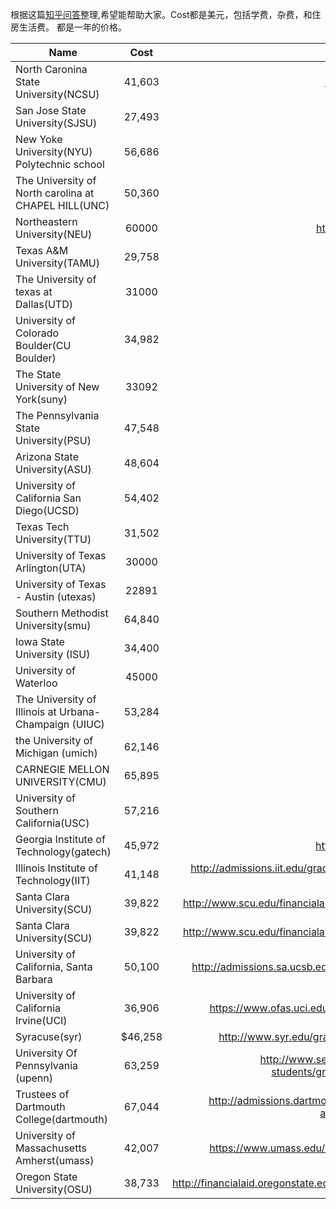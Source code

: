 根据这篇[知乎问答]整理,希望能帮助大家。Cost都是美元，包括学费，杂费，和住房生活费。
都是一年的价格。

| Name        | Cost           | Link  |
| ------------- |:-------------:| -----:|  
North Caronina State University(NCSU)|41,603 |http://financialaid.ncsu.edu/
San Jose State University(SJSU)|27,493|http://www.sjsu.edu/
New Yoke University(NYU) Polytechnic school|56,686|http://engineering.nyu.edu/
The University of North carolina at CHAPEL HILL(UNC)|50,360|http://www.unc.edu/
Northeastern University(NEU)|60000|http://www.northeastern.edu/
Texas A&M University(TAMU)|29,758|https://www.tamu.edu/
The University of texas at Dallas(UTD)|31000|http://www.utdallas.edu/
University of Colorado Boulder(CU Boulder)|34,982|http://bursar.colorado.edu/
The State University of New York(suny)|33092|https://www.suny.edu
The Pennsylvania State University(PSU)|47,548|http://admissions.psu.edu/
Arizona State University(ASU)|48,604|https://students.asu.edu
University of California San Diego(UCSD)|54,402|https://students.ucsd.edu/
Texas Tech University(TTU)|31,502|https://www.ttu.edu/
University of Texas Arlington(UTA)|30000|http://www.uta.edu/
University of Texas - Austin (utexas)|22891|http://www.utexas.edu/
Southern Methodist University(smu)|64,840|https://www.smu.edu
Iowa State University (ISU)|34,400|http://www.iastate.edu/
University of Waterloo|45000|https://uwaterloo.ca
The University of Illinois at Urbana-Champaign (UIUC)|53,284|http://illinois.edu/
the University of Michigan (umich)|62,146|https://www.umich.edu/
CARNEGIE MELLON UNIVERSITY(CMU)|65,895|http://www.cmu.edu/
University of Southern California(USC)|57,216|http://www.usc.edu/
Georgia Institute of Technology(gatech)|45,972|http://www.finaid.gatech.edu/
Illinois Institute of Technology(IIT)|41,148|http://admissions.iit.edu/graduate/finances/tuition-and-fees
Santa Clara University(SCU)|39,822|http://www.scu.edu/financialaid/Cost-of-Attendance.cfm
Santa Clara University(SCU)|39,822|http://www.scu.edu/financialaid/Cost-of-Attendance.cfm
University of California, Santa Barbara|50,100|http://admissions.sa.ucsb.edu/cost/cost-of-attendance|http://www.graddiv.ucsb.edu/departments/view/13/
University of California Irvine(UCI)|36,906|https://www.ofas.uci.edu/content/costs.aspx?nav=5
Syracuse(syr)|$46,258|http://www.syr.edu/gradschool/em/pdfs/costs.pdf
University Of Pennsylvania (upenn)|63,259|http://www.seas.upenn.edu/prospective-students/graduate/admissions/pay.php
Trustees of Dartmouth College(dartmouth)|67,044|http://admissions.dartmouth.edu/financial-aid/cost-attendance/cost-attendance
University of Massachusetts Amherst(umass)|42,007|https://www.umass.edu/umfa/undergraduates/costs
Oregon State University(OSU)|38,733|http://financialaid.oregonstate.edu/review_costofattendance


[知乎问答]: http://www.zhihu.com/question/30393578/answer/48441833
